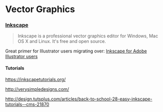 # Vector Graphics


### [Inkscape](https://inkscape.org/)

> Inkscape is a professional vector graphics editor for Windows, Mac OS X and Linux. It's free and open source.

Great primer for Illustrator users migrating over:
[Inkscape for Adobe Illustrator users](http://wiki.inkscape.org/wiki/index.php/Inkscape_for_Adobe_Illustrator_users)

#### Tutorials

https://inkscapetutorials.org/

http://verysimpledesigns.com/

http://design.tutsplus.com/articles/back-to-school-28-easy-inkscape-tutorials--cms-21870




